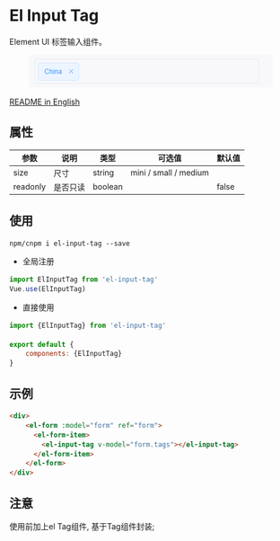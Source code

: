 # El Input Tag
Element UI 标签输入组件。
<p align="center">
  <img src="demo.gif" alt="Logo"/>
</p>

[README in English](README.md)

## 属性
| 参数     | 说明     | 类型    | 可选值                | 默认值 |
| -------- | -------- | ------- | --------------------- | ------ |
| size     | 尺寸     | string  | mini / small / medium |        |
| readonly | 是否只读 | boolean |                       | false  |


## 使用
`npm/cnpm i el-input-tag --save`
- 全局注册
``` js
import ElInputTag from 'el-input-tag'
Vue.use(ElInputTag)
```

- 直接使用
``` js
import {ElInputTag} from 'el-input-tag'

export default {
    components: {ElInputTag}
}
```

## 示例
``` html
<div>
    <el-form :model="form" ref="form">
      <el-form-item>
        <el-input-tag v-model="form.tags"></el-input-tag>
      </el-form-item>
    </el-form>
</div>
```

## 注意
使用前加上el Tag组件, 基于Tag组件封装;